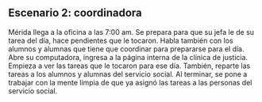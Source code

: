 ## Escenario 2: coordinadora

Mérida llega a la oficina a las 7:00 am. Se prepara para que su jefa le de su tarea del día, hace pendientes que le tocaron. Habla también con los alumnos y alumnas que tiene que coordinar para prepararse para el día. Abre su computadora, ingresa a la página interna de la clínica de justicia. Empieza a ver las tareas que le tocaron para ese día. También, reparte las tareas a los alumnos y alumnas del servicio social. Al terminar, se pone a trabajar con la mente limpia de que ya asignó las tareas a las personas del servicio social.
